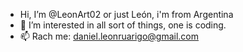 -  Hi, I’m @LeonArt02 or just León, i'm from Argentina
- 👀 I’m interested in all sort of things, one is coding.
- 📫 Rach me: daniel.leonruarigo@gmail.com
